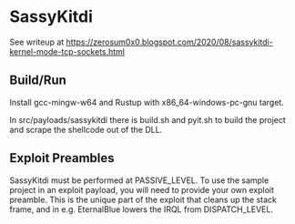 # SassyKitdi

See writeup at https://zerosum0x0.blogspot.com/2020/08/sassykitdi-kernel-mode-tcp-sockets.html

## Build/Run

Install gcc-mingw-w64 and Rustup with x86_64-windows-pc-gnu target.

In src/payloads/sassykitdi there is build.sh and pyit.sh to build the project and scrape the shellcode out of the DLL.

## Exploit Preambles

SassyKitdi must be performed at PASSIVE_LEVEL. To use the sample project in an exploit payload, you will need to provide your own exploit preamble. This is the unique part of the exploit that cleans up the stack frame, and in e.g. EternalBlue lowers the IRQL from DISPATCH_LEVEL.

